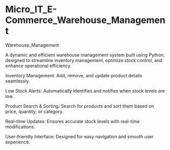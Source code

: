 # Micro_IT_E-Commerce_Warehouse_Management
Warehouse_Management 

A dynamic and efficient warehouse management system built using Python, designed to streamline inventory management, optimize stock control, and enhance operational efficiency.

Inventory Management: Add, remove, and update product details seamlessly.

Low Stock Alerts: Automatically identifies and notifies when stock levels are low.

Product Search & Sorting: Search for products and sort them based on price, quantity, or category.

Real-time Updates: Ensures accurate stock levels with real-time modifications.

User-friendly Interface: Designed for easy navigation and smooth user experience.
